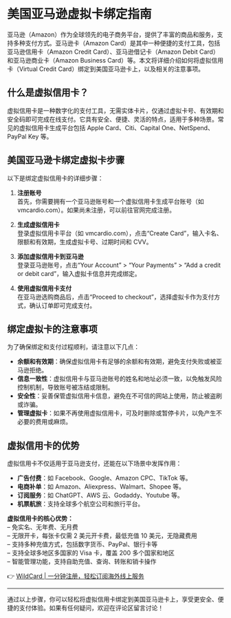 # 美国亚马逊虚拟卡绑定指南

亚马逊（Amazon）作为全球领先的电子商务平台，提供了丰富的商品和服务，支持多种支付方式。亚马逊卡（Amazon Card）是其中一种便捷的支付工具，包括亚马逊信用卡（Amazon Credit Card）、亚马逊借记卡（Amazon Debit Card）和亚马逊商业卡（Amazon Business Card）等。本文将详细介绍如何将虚拟信用卡（Virtual Credit Card）绑定到美国亚马逊卡上，以及相关的注意事项。

## 什么是虚拟信用卡？

虚拟信用卡是一种数字化的支付工具，无需实体卡片，仅通过虚拟卡号、有效期和安全码即可完成在线支付。它具有安全、便捷、灵活的特点，适用于多种场景。常见的虚拟信用卡生成平台包括 Apple Card、Citi、Capital One、NetSpend、PayPal Key 等。

## 美国亚马逊卡绑定虚拟卡步骤

以下是绑定虚拟信用卡的详细步骤：

1. **注册账号**  
   首先，你需要拥有一个亚马逊账号和一个虚拟信用卡生成平台账号（如 vmcardio.com）。如果尚未注册，可以前往官网完成注册。

2. **生成虚拟信用卡**  
   登录虚拟信用卡平台（如 vmcardio.com），点击“Create Card”，输入卡名、限额和有效期，生成虚拟卡号、过期时间和 CVV。

3. **添加虚拟信用卡到亚马逊**  
   登录亚马逊账号，点击“Your Account” > “Your Payments” > “Add a credit or debit card”，输入虚拟卡信息并完成绑定。

4. **使用虚拟信用卡支付**  
   在亚马逊选购商品后，点击“Proceed to checkout”，选择虚拟卡作为支付方式，确认订单即可完成支付。

## 绑定虚拟卡的注意事项

为了确保绑定和支付过程顺利，请注意以下几点：

- **余额和有效期**：确保虚拟信用卡有足够的余额和有效期，避免支付失败或被亚马逊拒绝。
- **信息一致性**：虚拟信用卡与亚马逊账号的姓名和地址必须一致，以免触发风险控制机制，导致账号被冻结或限制。
- **安全性**：妥善保管虚拟信用卡信息，避免在不可信的网站上使用，防止被盗刷或诈骗。
- **管理虚拟卡**：如果不再使用虚拟信用卡，可及时删除或暂停卡片，以免产生不必要的费用或麻烦。

## 虚拟信用卡的优势

虚拟信用卡不仅适用于亚马逊支付，还能在以下场景中发挥作用：

- **广告付费**：如 Facebook、Google、Amazon CPC、TikTok 等。
- **电商补单**：如 Amazon、Aliexpress、Walmart、Shopee 等。
- **订阅服务**：如 ChatGPT、AWS 云、Godaddy、Youtube 等。
- **机票航旅**：支持全球多个航空公司和旅行平台。

**虚拟信用卡的核心优势：**  
– 免实名、无年费、无月费  
– 无限开卡，每张卡仅需 2 美元开卡费，最低充值 10 美元，无隐藏费用  
– 支持多种充值方式，包括数字货币、PayPal、银行卡等  
– 支持全球多地区多国家的 Visa 卡，覆盖 200 多个国家和地区  
– 智能管理功能，支持自助充值、查询、转账和销卡操作  

👉 [WildCard | 一分钟注册，轻松订阅海外线上服务](https://bbtdd.com/WildCard)

---

通过以上步骤，你可以轻松将虚拟信用卡绑定到美国亚马逊卡上，享受更安全、便捷的支付体验。如果有任何疑问，欢迎在评论区留言讨论！